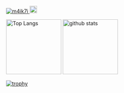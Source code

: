 <p align="left"> 
  <a href="https://github.com/m4ik7i">
    <img src="https://komarev.com/ghpvc/?username=m4ik7i" alt="m4ik7i" />
  </a>
  <a href="https://github.com/m4ik7i">
    <img height="20" src="https://img.shields.io/github/followers/m4ik7i?label=Followers&logo=github&style=flat" />
  </a>
</p>

<p align="left"> 
  <img alt="Top Langs" height="150px" src="https://github-readme-stats.vercel.app/api/top-langs/?username=m4ik7i&layout=compact&count_private=true&show_icons=true&show_icons=true&theme=onedark" />
  <img alt="github stats" height="150px" src="https://github-readme-stats.vercel.app/api?username=m4ik7i&count_private=true&show_icons=true&show_icons=true&theme=onedark" />
</p>

[![trophy](https://github-profile-trophy.vercel.app/?username=m4ik7i&theme=gruvbox)](https://github.com/ryo-ma/github-profile-trophy)
  
<!--
**m4ik7i/m4ik7i** is a ✨ _special_ ✨ repository because its `README.md` (this file) appears on your GitHub profile.

Here are some ideas to get you started:

- 🔭 I’m currently working on ...
- 🌱 I’m currently learning ...
- 👯 I’m looking to collaborate on ...
- 🤔 I’m looking for help with ...
- 💬 Ask me about ...
- 📫 How to reach me: ...
- 😄 Pronouns: ...
- ⚡ Fun fact: ...
-->
